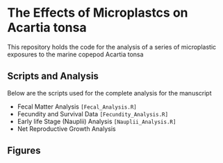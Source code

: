 # The Effects of Microplastcs on Acartia tonsa

 This repository holds the code for the analysis of a series of microplastic exposures to the marine copepod Acartia tonsa 

## Scripts and Analysis
 Below are the scripts used for the complete analysis for the manuscript
 * Fecal Matter Analysis `[Fecal_Analysis.R]`
 * Fecundity and Survival Data `[Fecundity_Analysis.R]`
 * Early life Stage (Nauplii) Analysis `[Nauplii_Analysis.R]`
 * Net Reproductive Growth Analysis

## Figures

